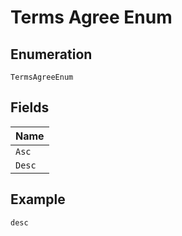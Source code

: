 
# Terms Agree Enum

## Enumeration

`TermsAgreeEnum`

## Fields

| Name |
|  --- |
| `Asc` |
| `Desc` |

## Example

```
desc
```

